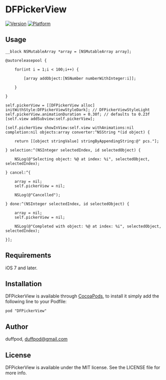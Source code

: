 # DFPickerView

[![Version](http://cocoapod-badges.herokuapp.com/v/DFPickerView/badge.png)](http://cocoadocs.org/docsets/DFPickerView)
[![Platform](http://cocoapod-badges.herokuapp.com/p/DFPickerView/badge.png)](http://cocoadocs.org/docsets/DFPickerView)

## Usage

	__block NSMutableArray *array = [NSMutableArray array];
    
    @autoreleasepool {
        
        for(int i = 1;i < 100;i++) {
            
            [array addObject:[NSNumber numberWithInteger:i]];
            
        }
        
    }
    
    self.pickerView = [[DFPickerView alloc] initWithStyle:DFPickerViewStyleDark]; // DFPickerViewStyleLight
    self.pickerView.animationDuration = 0.30f; // defaults to 0.23f
    [self.view addSubview:self.pickerView];
    
    [self.pickerView showInView:self.view withAnimations:nil completion:nil objects:array converter:^NSString *(id object) {
        
        return [[object stringValue] stringByAppendingString:@" pcs."];
        
    } selection:^(NSInteger selectedIndex, id selectedObject) {
        
        NSLog(@"Selecting object: %@ at index: %i", selectedObject, selectedIndex);
        
    } cancel:^{
        
        array = nil;
        self.pickerView = nil;
        
        NSLog(@"Cancelled");
        
    } done:^(NSInteger selectedIndex, id selectedObject) {
        
        array = nil;
        self.pickerView = nil;
        
        NSLog(@"Completed with object: %@ at index: %i", selectedObject, selectedIndex);
        
    }];


## Requirements

iOS 7 and later.

## Installation

DFPickerView is available through [CocoaPods](http://cocoapods.org), to install
it simply add the following line to your Podfile:

    pod "DFPickerView"

## Author

duffpod, duffpod@gmail.com

## License

DFPickerView is available under the MIT license. See the LICENSE file for more info.

